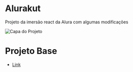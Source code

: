 # Alurakut

Projeto da imersão react da Alura com algumas modificações 

![Capa do Projeto](https://gerador-de-imagens-omariosouto-alura-challenges.vercel.app/api/image-generator?url=https://alurakut-thasmorato.vercel.app/login&v=2)


# Projeto Base

- [Link](https://github.com/alura-challenges/alurakut)